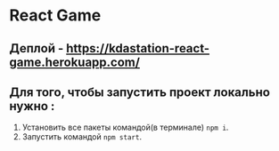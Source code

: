 # React Game
## Деплой - https://kdastation-react-game.herokuapp.com/
## Для того, чтобы запустить проект локально нужно :
1. Установить все пакеты командой(в терминале) ```npm i```.
2. Запустить командой ```npm start```.
